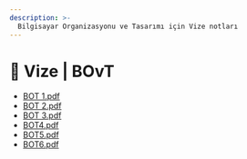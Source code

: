 ```yaml
---
description: >-
  Bilgisayar Organizasyonu ve Tasarımı için Vize notları
---
```


# 📅 Vize \| BOvT

<!--YPackage.YGitbookIntegration-tarafından-otomatik-oluşturulmuştur-->

- [BOT 1.pdf](BOT%201.pdf)
- [BOT 2.pdf](BOT%202.pdf)
- [BOT 3.pdf](BOT%203.pdf)
- [BOT4.pdf](BOT4.pdf)
- [BOT5.pdf](BOT5.pdf)
- [BOT6.pdf](BOT6.pdf)

<!--YPackage.YGitbookIntegration-tarafından-otomatik-oluşturulmuştur-->
